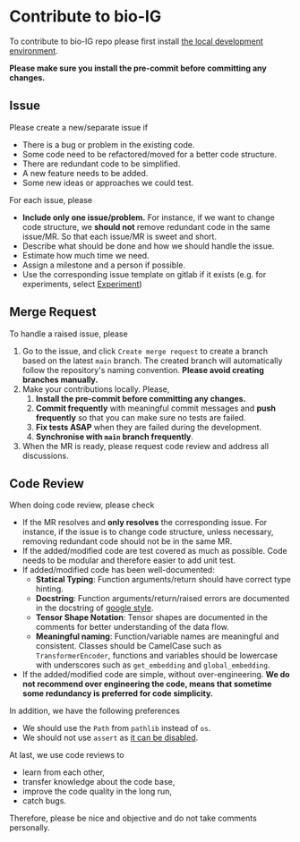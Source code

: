 # Contribute to bio-IG

To contribute to bio-IG repo please first install
[the local development environment](installation.md#dev).

**Please make sure you install the pre-commit before committing any changes.**

## Issue

Please create a new/separate issue if

- There is a bug or problem in the existing code.
- Some code need to be refactored/moved for a better code structure.
- There are redundant code to be simplified.
- A new feature needs to be added.
- Some new ideas or approaches we could test.

For each issue, please

- **Include only one issue/problem.** For instance, if we want to change code structure, we **should
  not** remove redundant code in the same issue/MR. So that each issue/MR is sweet and short.
- Describe what should be done and how we should handle the issue.
- Estimate how much time we need.
- Assign a milestone and a person if possible.
- Use the corresponding issue template on gitlab if it exists (e.g. for experiments, select
  [Experiment](/.gitlab/issue_templates/Experiment.md))

## Merge Request

To handle a raised issue, please

1. Go to the issue, and click `Create merge request` to create a branch based on the latest `main`
   branch. The created branch will automatically follow the repository's naming convention. **Please
   avoid creating branches manually.**
2. Make your contributions locally. Please,
   1. **Install the pre-commit before committing any changes.**
   2. **Commit frequently** with meaningful commit messages and **push frequently** so that you can
      make sure no tests are failed.
   3. **Fix tests ASAP** when they are failed during the development.
   4. **Synchronise with `main` branch frequently**.
3. When the MR is ready, please request code review and address all discussions.

## Code Review

When doing code review, please check

- If the MR resolves and **only resolves** the corresponding issue. For instance, if the issue is to
  change code structure, unless necessary, removing redundant code should not be in the same MR.
- If the added/modified code are test covered as much as possible. Code needs to be modular and
  therefore easier to add unit test.
- If added/modified code has been well-documented:
  - **Statical Typing**: Function arguments/return should have correct type hinting.
  - **Docstring**: Function arguments/return/raised errors are documented in the docstring of
    [google style](https://google.github.io/styleguide/pyguide.html).
  - **Tensor Shape Notation**: Tensor shapes are documented in the comments for better understanding
    of the data flow.
  - **Meaningful naming**: Function/variable names are meaningful and consistent. Classes should be
    CamelCase such as `TransformerEncoder`, functions and variables should be lowercase with
    underscores such as `get_embedding` and `global_embedding`.
- If the added/modified code are simple, without over-engineering. **We do not recommend over
  engineering the code, means that sometime some redundancy is preferred for code simplicity.**

In addition, we have the following preferences

- We should use the `Path` from `pathlib` instead of `os`.
- We should not use `assert` as
  [it can be disabled](https://docs.python.org/3/using/cmdline.html#cmdoption-O).

At last, we use code reviews to

- learn from each other,
- transfer knowledge about the code base,
- improve the code quality in the long run,
- catch bugs.

Therefore, please be nice and objective and do not take comments personally.
